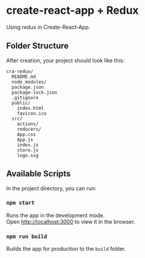# create-react-app + Redux

Using redux in Create-React-App.

## Folder Structure

After creation, your project should look like this:

```
cra-redux/
  README.md
  node_modules/
  package.json
  package-lock.json
  .gitignore
  public/
    index.html
    favicon.ico
  src/
    actions/
    reducers/
    App.css
    App.js
    index.js
    store.js
    logo.svg
```

## Available Scripts

In the project directory, you can run:

### `npm start`

Runs the app in the development mode.<br>
Open [http://localhost:3000](http://localhost:3000) to view it in the browser.

### `npm run build`

Builds the app for production to the `build` folder.
